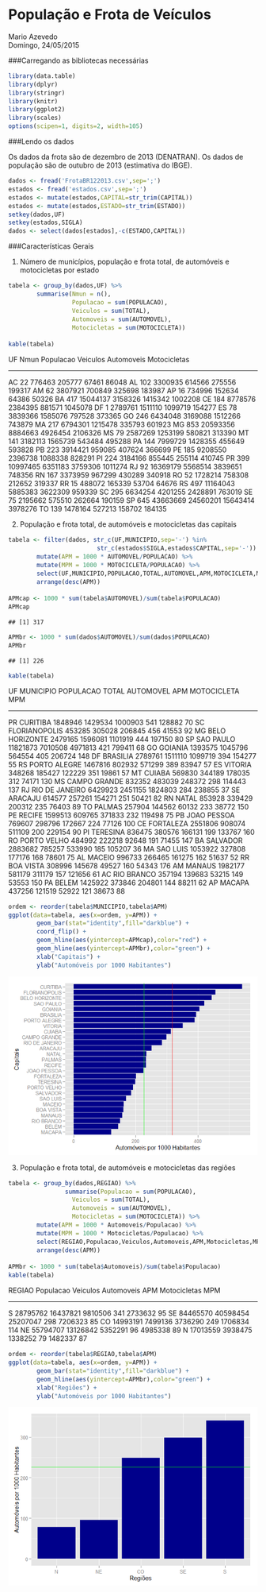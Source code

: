 # População e Frota de Veículos
Mario Azevedo  
Domingo, 24/05/2015  

###Carregando as bibliotecas necessárias


```r
library(data.table)
library(dplyr)
library(stringr)
library(knitr)
library(ggplot2)
library(scales)
options(scipen=1, digits=2, width=105)
```

###Lendo os dados

Os dados da frota são de dezembro de 2013 (DENATRAN). Os dados de população são de outubro de 2013 (estimativa do IBGE).



```r
dados <- fread('FrotaBR122013.csv',sep=';')
estados <- fread('estados.csv',sep=';')
estados <- mutate(estados,CAPITAL=str_trim(CAPITAL))
estados <- mutate(estados,ESTADO=str_trim(ESTADO))
setkey(dados,UF)
setkey(estados,SIGLA)
dados <- select(dados[estados],-c(ESTADO,CAPITAL))
```

###Características Gerais

1. Número de municípios, população e frota total, de automóveis e motocicletas por estado


```r
tabela <- group_by(dados,UF) %>%
        summarise(Nmun = n(),
                  Populacao = sum(POPULACAO),
                  Veiculos = sum(TOTAL),
                  Automoveis = sum(AUTOMOVEL),
                  Motocicletas = sum(MOTOCICLETA))

kable(tabela)
```



UF    Nmun   Populacao   Veiculos   Automoveis   Motocicletas
---  -----  ----------  ---------  -----------  -------------
AC      22      776463     205777        67461          86048
AL     102     3300935     614566       275556         199317
AM      62     3807921     700849       325698         183987
AP      16      734996     152634        64386          50326
BA     417    15044137    3158326      1415342        1002208
CE     184     8778576    2384395       881571        1045078
DF       1     2789761    1511110      1099719         154277
ES      78     3839366    1585076       797528         373365
GO     246     6434048    3169088      1512266         743879
MA     217     6794301    1215478       335793         601923
MG     853    20593356    8884663      4926454        2106326
MS      79     2587269    1253199       580821         313390
MT     141     3182113    1565739       543484         495288
PA     144     7999729    1428355       455649         593828
PB     223     3914421     959085       407624         366699
PE     185     9208550    2396738      1088338         828291
PI     224     3184166     855445       255114         410745
PR     399    10997465    6351183      3759306        1011274
RJ      92    16369179    5568514      3839651         748356
RN     167     3373959     967299       430289         340918
RO      52     1728214     758308       212652         319337
RR      15      488072     165339        53704          64676
RS     497    11164043    5885383      3622309         959339
SC     295     6634254    4201255      2428891         763019
SE      75     2195662     575510       262664         190159
SP     645    43663669   24560201     15643414        3978276
TO     139     1478164     527213       158702         184135

2. População e frota total, de automóveis e motocicletas das capitais


```r
tabela <- filter(dados, str_c(UF,MUNICIPIO,sep='-') %in% 
                         str_c(estados$SIGLA,estados$CAPITAL,sep='-')) %>%
        mutate(APM = 1000 * AUTOMOVEL/POPULACAO) %>%
        mutate(MPM = 1000 * MOTOCICLETA/POPULACAO) %>%
        select(UF,MUNICIPIO,POPULACAO,TOTAL,AUTOMOVEL,APM,MOTOCICLETA,MPM) %>%
        arrange(desc(APM))

APMcap <- 1000 * sum(tabela$AUTOMOVEL)/sum(tabela$POPULACAO)
APMcap
```

```
## [1] 317
```

```r
APMbr <- 1000 * sum(dados$AUTOMOVEL)/sum(dados$POPULACAO)
APMbr
```

```
## [1] 226
```

```r
kable(tabela)
```



UF   MUNICIPIO         POPULACAO     TOTAL   AUTOMOVEL   APM   MOTOCICLETA   MPM
---  ---------------  ----------  --------  ----------  ----  ------------  ----
PR   CURITIBA            1848946   1429534     1000903   541        128882    70
SC   FLORIANOPOLIS        453285    305028      206845   456         41553    92
MG   BELO HORIZONTE      2479165   1596081     1101919   444        197150    80
SP   SAO PAULO          11821873   7010508     4971813   421        799411    68
GO   GOIANIA             1393575   1045796      564554   405        206724   148
DF   BRASILIA            2789761   1511110     1099719   394        154277    55
RS   PORTO ALEGRE        1467816    802932      571299   389         83947    57
ES   VITORIA              348268    185427      122229   351         19861    57
MT   CUIABA               569830    344189      178035   312         74171   130
MS   CAMPO GRANDE         832352    483039      248372   298        114443   137
RJ   RIO DE JANEIRO      6429923   2451155     1824803   284        238855    37
SE   ARACAJU              614577    257261      154271   251         50421    82
RN   NATAL                853928    339429      200312   235         76403    89
TO   PALMAS               257904    144562       60132   233         38772   150
PE   RECIFE              1599513    609765      371833   232        119498    75
PB   JOAO PESSOA          769607    298796      172667   224         77126   100
CE   FORTALEZA           2551806    908074      511109   200        229154    90
PI   TERESINA             836475    380576      166131   199        133767   160
RO   PORTO VELHO          484992    222218       92648   191         71455   147
BA   SALVADOR            2883682    785257      533990   185        105207    36
MA   SAO LUIS            1053922    327808      177176   168         78601    75
AL   MACEIO               996733    266465      161275   162         51637    52
RR   BOA VISTA            308996    145678       49527   160         54343   176
AM   MANAUS              1982177    581179      311179   157        121656    61
AC   RIO BRANCO           357194    139683       53215   149         53553   150
PA   BELEM               1425922    373846      204801   144         88211    62
AP   MACAPA               437256    121519       52922   121         38673    88

```r
ordem <- reorder(tabela$MUNICIPIO,tabela$APM)
ggplot(data=tabela, aes(x=ordem, y=APM)) +
        geom_bar(stat="identity",fill="darkblue") +
        coord_flip() +
        geom_hline(aes(yintercept=APMcap),color="red") +
        geom_hline(aes(yintercept=APMbr),color="green") +
        xlab("Capitais") +
        ylab("Automóveis por 1000 Habitantes")
```

![](FrotaPop_files/figure-html/unnamed-chunk-4-1.png) 

3. População e frota total, de automóveis e motocicletas das regiões


```r
tabela <- group_by(dados,REGIAO) %>%
                summarise(Populacao = sum(POPULACAO),
                  Veiculos = sum(TOTAL),
                  Automoveis = sum(AUTOMOVEL),
                  Motocicletas = sum(MOTOCICLETA)) %>%
        mutate(APM = 1000 * Automoveis/Populacao) %>%
        mutate(MPM = 1000 * Motocicletas/Populacao) %>%
        select(REGIAO,Populacao,Veiculos,Automoveis,APM,Motocicletas,MPM) %>%
        arrange(desc(APM))

APMbr <- 1000 * sum(tabela$Automoveis)/sum(tabela$Populacao)
kable(tabela)
```



REGIAO    Populacao   Veiculos   Automoveis   APM   Motocicletas   MPM
-------  ----------  ---------  -----------  ----  -------------  ----
S          28795762   16437821      9810506   341        2733632    95
SE         84465570   40598454     25207047   298        7206323    85
CO         14993191    7499136      3736290   249        1706834   114
NE         55794707   13126842      5352291    96        4985338    89
N          17013559    3938475      1338252    79        1482337    87

```r
ordem <- reorder(tabela$REGIAO,tabela$APM)
ggplot(data=tabela, aes(x=ordem, y=APM)) +
        geom_bar(stat="identity",fill="darkblue") +
        geom_hline(aes(yintercept=APMbr),color="green") +
        xlab("Regiões") +
        ylab("Automóveis por 1000 Habitantes")
```

![](FrotaPop_files/figure-html/unnamed-chunk-5-1.png) 

